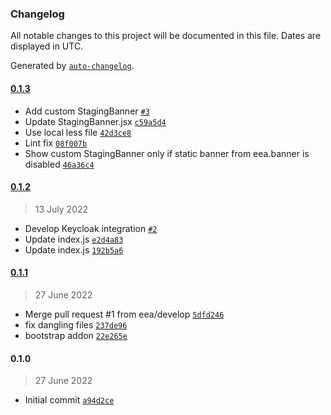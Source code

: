 ### Changelog

All notable changes to this project will be documented in this file. Dates are displayed in UTC.

Generated by [`auto-changelog`](https://github.com/CookPete/auto-changelog).

#### [0.1.3](https://github.com/eea/volto-circularity-policy/compare/0.1.2...0.1.3)

- Add custom StagingBanner [`#3`](https://github.com/eea/volto-circularity-policy/pull/3)
- Update StagingBanner.jsx [`c59a5d4`](https://github.com/eea/volto-circularity-policy/commit/c59a5d4c164f88bb6231a893742551c6f9ae69f7)
- Use local less file [`42d3ce8`](https://github.com/eea/volto-circularity-policy/commit/42d3ce8ec27da22f905fde2954714d3a9494479d)
- Lint fix [`08f007b`](https://github.com/eea/volto-circularity-policy/commit/08f007b2a80673cd74dec581c12430e750f710c5)
- Show custom StagingBanner only if static banner from eea.banner is disabled [`46a36c4`](https://github.com/eea/volto-circularity-policy/commit/46a36c498e75465cd90136fc157bb3d64b2863ea)

#### [0.1.2](https://github.com/eea/volto-circularity-policy/compare/0.1.1...0.1.2)

> 13 July 2022

- Develop Keycloak integration [`#2`](https://github.com/eea/volto-circularity-policy/pull/2)
- Update index.js [`e2d4a83`](https://github.com/eea/volto-circularity-policy/commit/e2d4a830be79bf2bab31bda20930a8a06b14fc18)
- Update index.js [`192b5a6`](https://github.com/eea/volto-circularity-policy/commit/192b5a646d1709dac695a9d7687b73ee2d57f48a)

#### [0.1.1](https://github.com/eea/volto-circularity-policy/compare/0.1.0...0.1.1)

> 27 June 2022

- Merge pull request #1 from eea/develop [`5dfd246`](https://github.com/eea/volto-circularity-policy/commit/5dfd2467bae7011ce51443164374d49868de2a80)
- fix dangling files [`237de96`](https://github.com/eea/volto-circularity-policy/commit/237de9603347b141f08dd4503ddf94f9518a6673)
- bootstrap addon [`22e265e`](https://github.com/eea/volto-circularity-policy/commit/22e265ee02278aa48483d44840ab9a9ae2070128)

#### 0.1.0

> 27 June 2022

- Initial commit [`a94d2ce`](https://github.com/eea/volto-circularity-policy/commit/a94d2cef5a97689461e6f3415c8e6fdf85f08b84)
